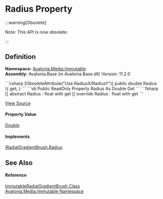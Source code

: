 # Radius Property
<span>
:::warning[Obsolete]

Note: This API is now obsolete.

:::

</span>



## Definition
**Namespace:** <a href="N_Avalonia_Media_Immutable">Avalonia.Media.Immutable</a>  
**Assembly:** Avalonia.Base (in Avalonia.Base.dll) Version: 11.2.0

<Tabs groupId="api-code-preview">
<TabItem value="csharp" label="C#">
```csharp
[ObsoleteAttribute("Use RadiusX/RadiusY")]
public double Radius \{ get; }
```
</TabItem>
<TabItem value="vb" label="VB">
```vb
<ObsoleteAttribute("Use RadiusX/RadiusY")>
Public ReadOnly Property Radius As Double
	Get
```
</TabItem>
<TabItem value="fsharp" label="F#">
```fsharp
[<ObsoleteAttribute("Use RadiusX/RadiusY")>]
abstract Radius : float with get
[<ObsoleteAttribute("Use RadiusX/RadiusY")>]
override Radius : float with get
```
</TabItem>
</Tabs>



<a href="https://github.com/AvaloniaUI/Avalonia/tree/master/src/Avalonia.Base/Media/Immutable/ImmutableRadialGradientBrush.cs#L89" title="View the source code">View Source</a>



#### Property Value
<a href="https://learn.microsoft.com/dotnet/api/system.double" target="_blank" rel="noopener noreferrer">Double</a>

#### Implements
<a href="P_Avalonia_Media_IRadialGradientBrush_Radius">IRadialGradientBrush.Radius</a>  


## See Also


#### Reference
<a href="T_Avalonia_Media_Immutable_ImmutableRadialGradientBrush">ImmutableRadialGradientBrush Class</a>  
<a href="N_Avalonia_Media_Immutable">Avalonia.Media.Immutable Namespace</a>  
